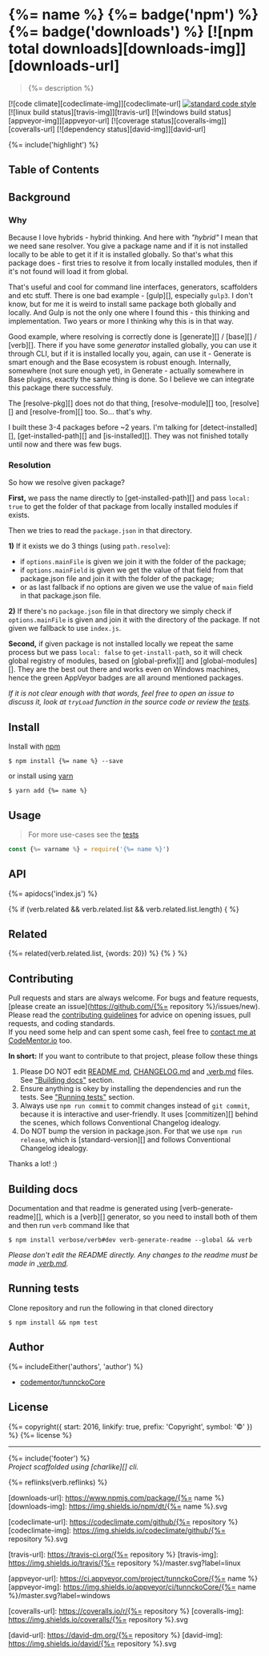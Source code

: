 # {%= name %} {%= badge('npm') %} {%= badge('downloads') %} [![npm total downloads][downloads-img]][downloads-url]

> {%= description %}

[![code climate][codeclimate-img]][codeclimate-url] 
[![standard code style][standard-img]][standard-url] 
[![linux build status][travis-img]][travis-url] 
[![windows build status][appveyor-img]][appveyor-url] 
[![coverage status][coveralls-img]][coveralls-url] 
[![dependency status][david-img]][david-url]

{%= include('highlight') %}

## Table of Contents
<!-- toc -->

## Background

### Why
Because I love hybrids - hybrid thinking. And here with _"hybrid"_ I mean that we need sane resolver. You give a package name and if it is not installed locally to be able to get it if it is installed globally. So that's what this package does - first tries to resolve it from locally installed modules, then if it's not found will load it from global.

That's useful and cool for command line interfaces, generators, scaffolders and etc stuff. There is one bad example - [gulp][], especially `gulp3`. I don't know, but for me it is weird to install same package both globally and locally. And Gulp is not the only one where I found this - this thinking and implementation. Two years or more I thinking why this is in that way.

Good example, where resolving is correctly done is [generate][] / [base][] / [verb][]. There if you have some _generator_ installed globally, you can use it through CLI, but if it is installed locally you, again, can use it - Generate is smart enough and the Base ecosystem is robust enough. Internally, somewhere (not sure enough yet), in Generate - actually somewhere in Base plugins, exactly the same thing is done. So I believe we can integrate this package there successfuly.

The [resolve-pkg][] does not do that thing, [resolve-module][] too, [resolve][] and [resolve-from][] too. So... that's why.

I built these 3-4 packages before ~2 years. I'm talking for [detect-installed][], [get-installed-path][] and [is-installed][]. They was not finished totally until now and there was few bugs.

### Resolution
So how we resolve given package?

**First,** we pass the name directly to [get-installed-path][] and pass `local: true` to get the folder of that package from locally installed modules if exists.  

Then we tries to read the `package.json` in that directory.  

**1)** If it exists we do 3 things (using `path.resolve`):
- if `options.mainFile` is given we join it with the folder of the package;
- if `options.mainField` is given we get the value of that field from that package.json file and join it with the folder of the package;
- or as last fallback if no options are given we use the value of `main` field in that package.json file.

**2)** If there's no `package.json` file in that directory we simply check if `options.mainFile` is given and join it with the directory of the package. If not given we fallback to use `index.js`.

**Second,** if given package is not installed locally we repeat the same process but we pass `local: false` to `get-install-path`, so it will check global registry of modules, based on [global-prefix][] and [global-modules][]. They are the best out there and works even on Windows machines, hence the green AppVeyor badges are all around mentioned packages.

_If it is not clear enough with that words, feel free to open an issue to discuss it, look at `tryLoad` function in the source code or review the [tests](test.js)._

## Install
Install with [npm](https://www.npmjs.com/)

```
$ npm install {%= name %} --save
```

or install using [yarn](https://yarnpkg.com)

```
$ yarn add {%= name %}
```

## Usage
> For more use-cases see the [tests](test.js)

```js
const {%= varname %} = require('{%= name %}')
```

## API
{%= apidocs('index.js') %}

{% if (verb.related && verb.related.list && verb.related.list.length) { %}
## Related
{%= related(verb.related.list, {words: 20}) %}
{% } %}

## Contributing
Pull requests and stars are always welcome. For bugs and feature requests, [please create an issue](https://github.com/{%= repository %}/issues/new).  
Please read the [contributing guidelines](CONTRIBUTING.md) for advice on opening issues, pull requests, and coding standards.  
If you need some help and can spent some cash, feel free to [contact me at CodeMentor.io](https://www.codementor.io/tunnckocore?utm_source=github&utm_medium=button&utm_term=tunnckocore&utm_campaign=github) too.

**In short:** If you want to contribute to that project, please follow these things

1. Please DO NOT edit [README.md](README.md), [CHANGELOG.md](CHANGELOG.md) and [.verb.md](.verb.md) files. See ["Building docs"](#building-docs) section.
2. Ensure anything is okey by installing the dependencies and run the tests. See ["Running tests"](#running-tests) section.
3. Always use `npm run commit` to commit changes instead of `git commit`, because it is interactive and user-friendly. It uses [commitizen][] behind the scenes, which follows Conventional Changelog idealogy.
4. Do NOT bump the version in package.json. For that we use `npm run release`, which is [standard-version][] and follows Conventional Changelog idealogy.

Thanks a lot! :)

## Building docs
Documentation and that readme is generated using [verb-generate-readme][], which is a [verb][] generator, so you need to install both of them and then run `verb` command like that

```
$ npm install verbose/verb#dev verb-generate-readme --global && verb
```

_Please don't edit the README directly. Any changes to the readme must be made in [.verb.md](.verb.md)._

## Running tests
Clone repository and run the following in that cloned directory

```
$ npm install && npm test
```

## Author
{%= includeEither('authors', 'author') %}
+ [codementor/tunnckoCore](https://codementor.io/tunnckoCore)

## License
{%= copyright({ start: 2016, linkify: true, prefix: 'Copyright', symbol: '©' }) %} {%= license %}

***

{%= include('footer') %}  
_Project scaffolded using [charlike][] cli._

{%= reflinks(verb.reflinks) %}

[downloads-url]: https://www.npmjs.com/package/{%= name %}
[downloads-img]: https://img.shields.io/npm/dt/{%= name %}.svg

[codeclimate-url]: https://codeclimate.com/github/{%= repository %}
[codeclimate-img]: https://img.shields.io/codeclimate/github/{%= repository %}.svg

[travis-url]: https://travis-ci.org/{%= repository %}
[travis-img]: https://img.shields.io/travis/{%= repository %}/master.svg?label=linux

[appveyor-url]: https://ci.appveyor.com/project/tunnckoCore/{%= name %}
[appveyor-img]: https://img.shields.io/appveyor/ci/tunnckoCore/{%= name %}/master.svg?label=windows

[coveralls-url]: https://coveralls.io/r/{%= repository %}
[coveralls-img]: https://img.shields.io/coveralls/{%= repository %}.svg

[david-url]: https://david-dm.org/{%= repository %}
[david-img]: https://img.shields.io/david/{%= repository %}.svg

[standard-url]: https://github.com/feross/standard
[standard-img]: https://img.shields.io/badge/code%20style-standard-brightgreen.svg